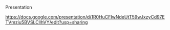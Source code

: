 Presentation

https://docs.google.com/presentation/d/1R0HuCFIwNdeUtT59wJxzyCd97ETVmziu5BVSLCllhVY/edit?usp=sharing

